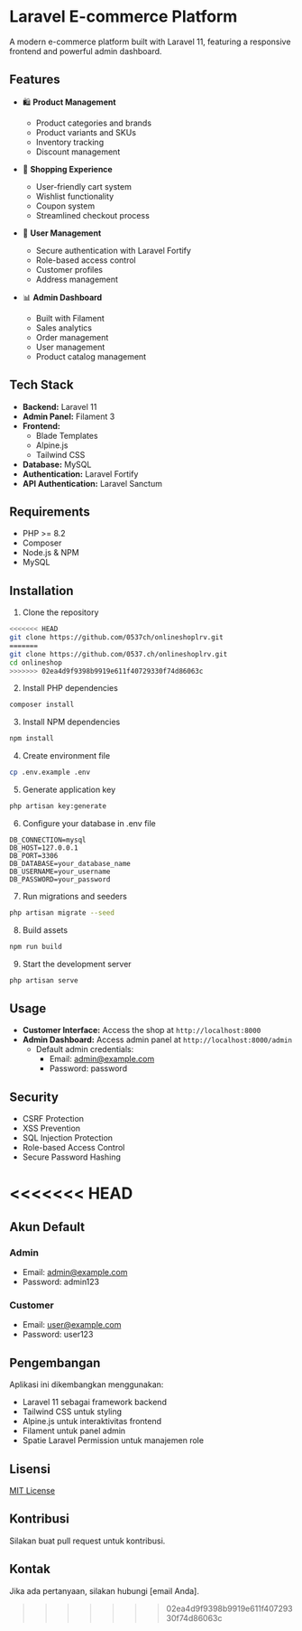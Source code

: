 # Laravel E-commerce Platform

A modern e-commerce platform built with Laravel 11, featuring a responsive frontend and powerful admin dashboard.

## Features

- 🛍️ **Product Management**
  - Product categories and brands
  - Product variants and SKUs
  - Inventory tracking
  - Discount management

- 🛒 **Shopping Experience**
  - User-friendly cart system
  - Wishlist functionality
  - Coupon system
  - Streamlined checkout process

- 👤 **User Management**
  - Secure authentication with Laravel Fortify
  - Role-based access control
  - Customer profiles
  - Address management

- 📊 **Admin Dashboard**
  - Built with Filament
  - Sales analytics
  - Order management
  - User management
  - Product catalog management

## Tech Stack

- **Backend:** Laravel 11
- **Admin Panel:** Filament 3
- **Frontend:** 
  - Blade Templates
  - Alpine.js
  - Tailwind CSS
- **Database:** MySQL
- **Authentication:** Laravel Fortify
- **API Authentication:** Laravel Sanctum

## Requirements

- PHP >= 8.2
- Composer
- Node.js & NPM
- MySQL

## Installation

1. Clone the repository
```bash
<<<<<<< HEAD
git clone https://github.com/0537ch/onlineshoplrv.git
=======
git clone https://github.com/0537.ch/onlineshoplrv.git
cd onlineshop
>>>>>>> 02ea4d9f9398b9919e611f40729330f74d86063c
```

2. Install PHP dependencies
```bash
composer install
```

3. Install NPM dependencies
```bash
npm install
```

4. Create environment file
```bash
cp .env.example .env
```

5. Generate application key
```bash
php artisan key:generate
```

6. Configure your database in .env file
```env
DB_CONNECTION=mysql
DB_HOST=127.0.0.1
DB_PORT=3306
DB_DATABASE=your_database_name
DB_USERNAME=your_username
DB_PASSWORD=your_password
```

7. Run migrations and seeders
```bash
php artisan migrate --seed
```

8. Build assets
```bash
npm run build
```

9. Start the development server
```bash
php artisan serve
```

## Usage

- **Customer Interface:** Access the shop at `http://localhost:8000`
- **Admin Dashboard:** Access admin panel at `http://localhost:8000/admin`
  - Default admin credentials:
    - Email: admin@example.com
    - Password: password

## Security

- CSRF Protection
- XSS Prevention
- SQL Injection Protection
- Role-based Access Control
- Secure Password Hashing


<<<<<<< HEAD
=======
## Akun Default

### Admin
- Email: admin@example.com
- Password: admin123

### Customer
- Email: user@example.com
- Password: user123

## Pengembangan

Aplikasi ini dikembangkan menggunakan:
- Laravel 11 sebagai framework backend
- Tailwind CSS untuk styling
- Alpine.js untuk interaktivitas frontend
- Filament untuk panel admin
- Spatie Laravel Permission untuk manajemen role

## Lisensi

[MIT License](LICENSE.md)

## Kontribusi

Silakan buat pull request untuk kontribusi.

## Kontak

Jika ada pertanyaan, silakan hubungi [email Anda].
>>>>>>> 02ea4d9f9398b9919e611f40729330f74d86063c
